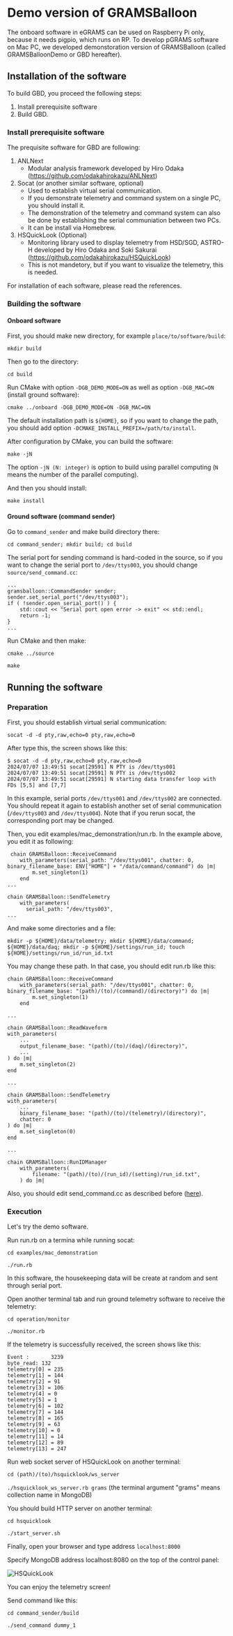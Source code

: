 # Demo version of GRAMSBalloon

The onboard software in eGRAMS can be used on Raspberry Pi only, because it needs pigpio, which runs on RP.
To develop pGRAMS software on Mac PC, we developed demonstoration version of GRAMSBalloon (called GRAMSBalloonDemo or GBD hereafter).

## Installation of the software

To build GBD, you proceed the following steps:

1. Install prerequisite software
2. Build GBD.

### Install prerequisite software

The prequisite software for GBD are following:

1. ANLNext
    - Modular analysis framework developed by Hiro Odaka (<https://github.com/odakahirokazu/ANLNext>)
2. Socat (or another similar software, optional)
    - Used to establish virtual serial communication.
    - If you demonstrate telemetry and command system on a single PC, you should install it.
    - The demonstration of the telemetry and command system can also be done by establishing the serial communiation between two PCs.
    - It can be install via Homebrew.
3. HSQuickLook (Optional)
    - Monitoring library used to display telemetry from HSD/SGD, ASTRO-H developed by Hiro Odaka and Soki Sakurai (<https://github.com/odakahirokazu/HSQuickLook>)
    - This is not mandetory, but if you want to visualize the telemetry, this is needed.

For installation of each software, please read the references.

### Building the software

#### Onboard software

First, you should make new directory, for example `place/to/software/build`:

`mkdir build`

Then go to the directory:

`cd build`

Run CMake with option `-DGB_DEMO_MODE=ON` as well as option `-DGB_MAC=ON` (install ground software):

`cmake ../onboard -DGB_DEMO_MODE=ON -DGB_MAC=ON`

The default installation path is `${HOME}`, so if you want to change the path, you should add option `-DCMAKE_INSTALL_PREFIX=/path/to/install`.

After configuration by CMake, you can build the software:

`make -jN`

The option `-jN (N: integer)` is option to build using parallel computing (`N` means the number of the parallel computing).

And then you should install:

`make install`

<dev id=ground>

#### Ground software (command sender)

Go to `command_sender` and make build directory there:

`cd command_sender; mkdir build; cd build`

The serial port for sending command is hard-coded in the source, so
if you want to change the serial port to `/dev/ttys003`, you should change `source/send_command.cc`:

    ...
    gramsballoon::CommandSender sender;
    sender.set_serial_port("/dev/ttys003");
    if ( !sender.open_serial_port() ) {
        std::cout << "Serial port open error -> exit" << std::endl;
        return -1;
    }
    ...
</dev>

Run CMake and then make:

`cmake ../source`

`make`

## Running the software

### Preparation

First, you should establish virtual serial communication:

`socat -d -d pty,raw,echo=0 pty,raw,echo=0`

After type this, the screen shows like this:

    $ socat -d -d pty,raw,echo=0 pty,raw,echo=0
    2024/07/07 13:49:51 socat[29591] N PTY is /dev/ttys001
    2024/07/07 13:49:51 socat[29591] N PTY is /dev/ttys002
    2024/07/07 13:49:51 socat[29591] N starting data transfer loop with FDs [5,5] and [7,7]

In this example, serial ports `/dev/ttys001` and `/dev/ttys002` are connected. You should repeat it again to establish another set of serial communication (`/dev/ttys003` and `/dev/ttys004`).
Note that if you rerun socat, the corresponding port may be changed.

Then, you edit examples/mac_demonstration/run.rb. In the example above, you edit it as following:

     chain GRAMSBalloon::ReceiveCommand
        with_parameters(serial_path: "/dev/ttys001", chatter: 0, binary_filename_base: ENV["HOME"] + "/data/command/command") do |m|
            m.set_singleton(1)
        end
    ...
    
    chain GRAMSBalloon::SendTelemetry
        with_parameters(
          serial_path: "/dev/ttys003",
    ...

And make some directories and a file:

`mkdir -p ${HOME}/data/telemetry; mkdir ${HOME}/data/command; ${HOME}/data/daq; mkdir -p ${HOME}/settings/run_id; touch ${HOME}/settings/run_id/run_id.txt`

You may change these path. In that case, you should edit run.rb like this:

    chain GRAMSBalloon::ReceiveCommand
        with_parameters(serial_path: "/dev/ttys001", chatter: 0, binary_filename_base: "(path)/(to)/(command)/(directory)") do |m|
            m.set_singleton(1)
        end
    
    ...
    
    chain GRAMSBalloon::ReadWaveform
    with_parameters(
        ...
        output_filename_base: "(path)/(to)/(daq)/(directory)",
        ...
    ) do |m|
        m.set_singleton(2)
    end
    
    ...
    
    chain GRAMSBalloon::SendTelemetry
    with_parameters(
        ...
        binary_filename_base: "(path)/(to)/(telemetry)/(directory)",
        chatter: 0
    ) do |m|
        m.set_singleton(0)
    end
    
    ...
    
    chain GRAMSBalloon::RunIDManager
        with_parameters(
            filename: "(path)/(to)/(run_id)/(setting)/run_id.txt",
        ) do |m|

Also, you should edit send_command.cc as described before ([here](#ground)).

### Execution

Let's try the demo software.

Run run.rb on a termina while running socat:

`cd examples/mac_demonstration`

`./run.rb`

In this software, the housekeeping data will be create at random and sent through serial port.

Open another terminal tab and run ground telemetry software to receive the telemetry:

`cd operation/monitor`

`./monitor.rb`

If the telemetry is successfully received, the screen shows like this:

    Event :       3239
    byte_read: 132
    telemetry[0] = 235
    telemetry[1] = 144
    telemetry[2] = 91
    telemetry[3] = 106
    telemetry[4] = 0
    telemetry[5] = 1
    telemetry[6] = 102
    telemetry[7] = 144
    telemetry[8] = 165
    telemetry[9] = 63
    telemetry[10] = 0
    telemetry[11] = 14
    telemetry[12] = 89
    telemetry[13] = 247

Run web socket server of HSQuickLook on another terminal:

`cd (path)/(to)/hsquicklook/ws_server`

`./hsquicklook_ws_server.rb grams` (the terminal argument "grams" means collection name in MongoDB)

You should build HTTP server on another terminal:

`cd hsquicklook`

`./start_server.sh`

Finally, open your browser and type address `localhost:8000`

Specify MongoDB address localhost:8080 on the top of the control panel:

![HSQuickLook](HSQuickLook.png)

You can enjoy the telemetry screen!

Send command like this:

`cd command_sender/build`

`./send_command dummy_1`
